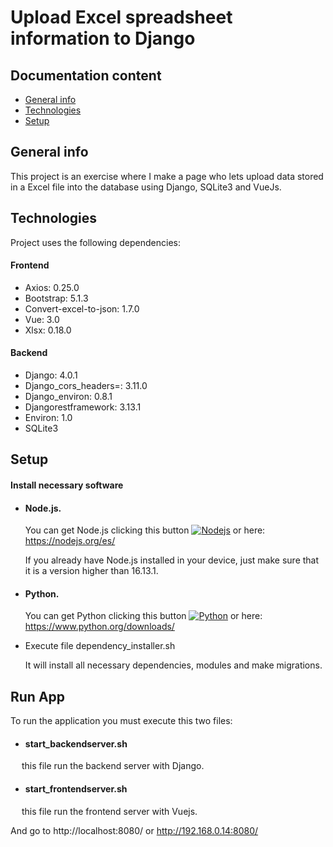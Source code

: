 
# Upload Excel spreadsheet information to Django



## Documentation content
* [General info](#general-info)
* [Technologies](#technologies)
* [Setup](#setup)

## General info
This project is an exercise where I make a page who lets upload data stored in a Excel file into the database using Django, SQLite3 and VueJs. 

	
## Technologies
Project uses the following dependencies:

#### Frontend 
* Axios: 0.25.0
* Bootstrap: 5.1.3
* Convert-excel-to-json: 1.7.0
* Vue: 3.0
* Xlsx: 0.18.0
#### Backend
* Django: 4.0.1
* Django_cors_headers=: 3.11.0
* Django_environ: 0.8.1
* Djangorestframework: 3.13.1
* Environ: 1.0
* SQLite3


	
## Setup

#### Install necessary software

* #### Node.js.

    You can get Node.js clicking this button
    [![Nodejs](https://img.shields.io/badge/Node.js-v16.13.1-brightgreen)](https://nodejs.org/es/)
    or here: https://nodejs.org/es/

    If you already have Node.js installed in your device, just make sure that it is a version higher than 16.13.1.


* #### Python.

    You can get Python clicking this button
    [![Python](https://img.shields.io/badge/Python-%5E3.10%20-blue)](https://www.python.org/downloads/)
    or here: https://www.python.org/downloads/

* Execute file dependency_installer.sh

    It will install all necessary dependencies, modules and make migrations.

## Run App
To run the application you must execute this two files:
* #### start_backendserver.sh
&emsp; this file run the backend server with Django.


* #### start_frontendserver.sh
&emsp; this file run the frontend server with Vuejs.

And go to http://localhost:8080/ or http://192.168.0.14:8080/